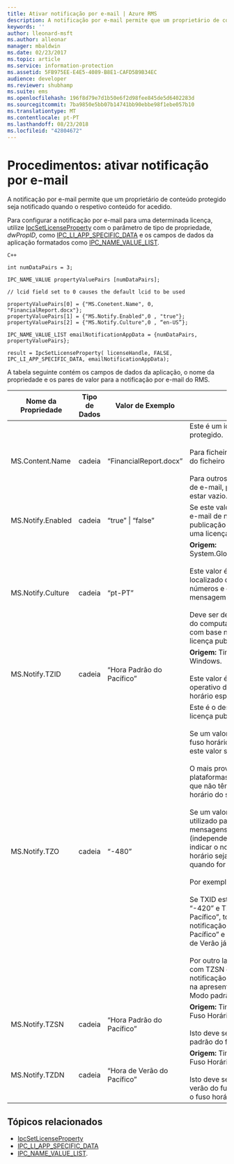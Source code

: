 ```yaml
---
title: Ativar notificação por e-mail | Azure RMS
description: A notificação por e-mail permite que um proprietário de conteúdo protegido seja notificado quando o respetivo conteúdo for acedido.
keywords: ''
author: lleonard-msft
ms.author: alleonar
manager: mbaldwin
ms.date: 02/23/2017
ms.topic: article
ms.service: information-protection
ms.assetid: 5FB975EE-E4E5-4089-B8E1-CAFD5B9B34EC
audience: developer
ms.reviewer: shubhamp
ms.suite: ems
ms.openlocfilehash: 196f8d79e7d1b50e6f2d98fee845de5d6402283d
ms.sourcegitcommit: 7ba9850e5bb07b14741bb90ebbe98f1ebe057b10
ms.translationtype: MT
ms.contentlocale: pt-PT
ms.lasthandoff: 08/23/2018
ms.locfileid: "42804672"
---
```

# <a name="how-to-enable-email-notification"></a>Procedimentos: ativar notificação por e-mail

A notificação por e-mail permite que um proprietário de conteúdo protegido seja notificado quando o respetivo conteúdo for acedido.

Para configurar a notificação por e-mail para uma determinada licença, utilize [IpcSetLicenseProperty](https://msdn.microsoft.com/library/hh535271.aspx) com o parâmetro de tipo de propriedade, *dwPropID*, como [IPC\_LI\_APP\_SPECIFIC\_DATA](https://msdn.microsoft.com/library/hh535287.aspx) e os campos de dados da aplicação formatados como [IPC\_NAME\_VALUE\_LIST](https://msdn.microsoft.com/library/hh535277.aspx).

    C++

    int numDataPairs = 3;

    IPC_NAME_VALUE propertyValuePairs [numDataPairs];

    // lcid field set to 0 causes the default lcid to be used

    propertyValuePairs[0] = {"MS.Conetent.Name", 0, "FinancialReport.docx"};
    propertyValuePairs[1] = {"MS.Notify.Enabled",0 , "true"};
    propertyValuePairs[2] = {"MS.Notify.Culture",0 , “en-US”};

    IPC_NAME_VALUE_LIST emailNotificationAppData = {numDataPairs, propertyValuePairs};

    result = IpcSetLicenseProperty( licenseHandle, FALSE, IPC_LI_APP_SPECIFIC_DATA, emailNotificationAppData);


A tabela seguinte contém os campos de dados da aplicação, o nome da propriedade e os pares de valor para a notificação por e-mail do RMS.


|Nome da Propriedade | Tipo de Dados | Valor de Exemplo | Notas |
|--------------|-----------|---------------|-------|
|MS.Content.Name|cadeia|“FinancialReport.docx”|Este é um identificador associado ao conteúdo protegido.<br><br> Para ficheiros protegidos, este valor deverá ser o nome do ficheiro sem quaisquer informações de caminho.<br><br> Para outros tipos de conteúdo, tal como uma mensagem de e-mail, poderá ser o assunto do e-mail ou poderá estar vazio.|
|MS.Notify.Enabled|cadeia|“true” &#124; “false”|Se este valor for definido como “true”, será enviado um e-mail de notificação para o proprietário da licença de publicação quando alguém tenta utilizá-la para obter uma licença de utilizador final.|
|MS.Notify.Culture|cadeia|“pt-PT”| **Origem:** System.Globalization.CultureInfo.CurrentUICulture.Name <br><br>Este valor é utilizado para determinar o idioma localizado do e-mail de notificação e a formatação de números e data/hora que devem ser utilizados na mensagem de e-mail.<br><br>Deve ser definido com base nas definições do utilizador do computador no qual a licença publicada é criada ou com base na cultura preferencial do proprietário da licença publicada.|
|MS.Notify.TZID|cadeia|“Hora Padrão do Pacífico”|**Origem:** TimeZoneInfo.Local.Id – ID de fuso horário do Windows.<br><br>Este valor é o identificador de fuso horário do sistema operativo do Microsoft Windows que descreve um fuso horário específico e as respetivas caraterísticas.|
|MS.Notify.TZO|cadeia|“-480”|Este é o desvio de fuso horário do proprietário da licença publicada em termos de minutos da hora UTC.<br><br>Se um valor de TZID válido for fornecido, o desvio do fuso horário especificado pelo mesmo será utilizado e este valor será ignorado.<br><br>O mais provável é que este valor seja utilizado por plataformas de publicação não baseadas no Windows que não têm acesso à lista de valores de ID de fuso horário do sistema operativo Windows.<br><br>Se um valor TZID não for fornecido, este valor será utilizado para calcular o desvio do tempo nas mensagens de notificação e o TZSN será utilizado (independentemente do valor de fuso horário) para indicar o nome do fuso horário. Isto fará com que o fuso horário seja fixo e não atualize para a hora de verão quando for aplicável.<br><br>Por exemplo:<br><br>Se TXID estiver em branco, TZ0 estiver definido como “-420” e TZSN estiver definido como “Hora de Verão do Pacífico”, todos os valores apresentados no e-mail de notificação serão ajustados para “Hora de Verão do Pacífico” e apresentados como tal, mesmo que a hora de Verão já não esteja atualmente em vigor.<br><br>Por outro lado, se um TZID for fornecido juntamente com TZSN e TZDN, as horas especificadas no e-mail de notificação serão ajustadas e apresentadas com base na apresentação da data e hora no Modo de verão ou Modo padrão.|
|MS.Notify.TZSN|cadeia|“Hora Padrão do Pacífico”|**Origem:** TimeZoneInfo.Local.StandardName – nome do Fuso Horário Padrão.<br><br>Isto deve ser o nome localizado do nome do fuso horário padrão do fuso horário.|
|MS.Notify.TZDN|cadeia|“Hora de Verão do Pacífico”|**Origem:** TimeZoneInfo.Local.DaylightName – nome do Fuso Horário de Verão.<br><br>Isto deve ser o nome localizado do nome da hora de verão do fuso horário. Pode ser igual ao nome padrão se o fuso horário não suportar a hora de verão.|

## <a name="related-topics"></a>Tópicos relacionados

- [IpcSetLicenseProperty](https://msdn.microsoft.com/library/hh535271.aspx)
- [IPC\_LI\_APP\_SPECIFIC\_DATA](https://msdn.microsoft.com/library/hh535287.aspx)
- [IPC\_NAME\_VALUE\_LIST](https://msdn.microsoft.com/library/hh535277.aspx).
